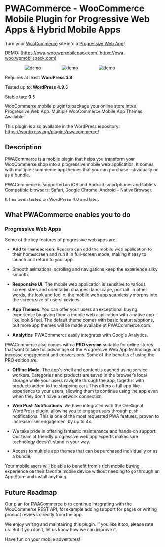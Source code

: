 # PWACommerce - WooCommerce Mobile Plugin for Progressive Web Apps & Hybrid Mobile Apps

Turn your [WooCommerce](https://woocommerce.com/) site into a [Progressive Web App](http://pwacommerce.com)!

DEMO: [https://pwa-woo.wpmobilepack.com](https://pwa-woo.wpmobilepack.com)

&nbsp; &nbsp; &nbsp; &nbsp; &nbsp; &nbsp; &nbsp; &nbsp; ![demo](http://d3oqwjghculspf.cloudfront.net/github/pwa-theme-woocommerce/rLAB49Z.gif) &nbsp; &nbsp; &nbsp; &nbsp; &nbsp; &nbsp; &nbsp; &nbsp; ![demo](http://d3oqwjghculspf.cloudfront.net/github/pwa-theme-woocommerce/GdyeKjo.gif) &nbsp; &nbsp; &nbsp; &nbsp; &nbsp; &nbsp; &nbsp; &nbsp; ![demo](http://d3oqwjghculspf.cloudfront.net/github/pwa-theme-woocommerce/3AUek71.gif) &nbsp; &nbsp; &nbsp; &nbsp;

Requires at least: **WordPress 4.8**

Tested up to: **WordPress 4.9.6**

Stable tag: **0.5**

WooCommerce mobile plugin to package your online store into a Progressive Web App. Multiple WooCommerce Mobile App Themes Available.

This plugin is also available in the WordPress repository: https://wordpress.org/plugins/pwacommerce/

## Description

PWACommerce is a mobile plugin that helps you transform your WooCommerce shop into a progressive mobile web application. It comes with multiple ecommerce app themes that you can purchase individually or as a bundle.

PWACommerce is supported on iOS and Android smartphones and tablets. Compatible browsers: Safari, Google Chrome, Android – Native Browser.

It has been tested on WordPress 4.8 and later.

## What PWACommerce enables you to do

### Progressive Web Apps

Some of the key features of progressive web apps are:

- **Add to Homescreen**. Readers can add the mobile web application to their homescreen and run it in full-screen mode, making it easy to launch and return to your app.

- Smooth animations, scrolling and navigations keep the experience silky smooth.

- **Responsive UI**. The mobile web application is sensitive to various screen sizes and orientation changes: landscape, portrait. In other words, the look and feel of the mobile web app seamlessly morphs into the screen size of users’ devices.

- **App Themes**. You can offer your users an exceptional buying experience by giving them a mobile web application with a native app-like look & feel. The default theme comes with basic features/options, but more app themes will be made available at PWACommerce.com.

- **Analytics**. PWACommerce easily integrates with Google Analytics.

PWACommerce also comes with a **PRO version** suitable for online stores that want to take full advantage of the Progressive Web App technology and increase engagement and conversions. Some of the benefits of using the PRO edition are:

- **Offline Mode**. The app's shell and content is cached using service workers. Categories and products are saved in the browser’s local storage while your users navigate through the app, together with products added to the shopping cart. This offers a full app-like experience to your users, allowing them to continue using the app even when they don't have a network connection.

- **Web Push Notifications**. We have integrated with the OneSignal WordPress plugin, allowing you to engage users through push notifications. This is one of the most requested PWA features, proven to increase user engagement by up to 4x.

- We take pride in offering fantastic maintenance and hands-on support. Our team of friendly progressive web app experts makes sure technology doesn't stand in your way.

- Access to multiple app themes that can be purchased individually or as a bundle.

Your mobile users will be able to benefit from a rich mobile buying experience on their favorite mobile device without needing to go through an App Store and install anything.

## Future Roadmap

Our plan for PWACommerce is to continue integrating with the WooCommerce REST API, for example adding support for pages or writing product reviews directly from the app.

We enjoy writing and maintaining this plugin. If you like it too, please rate us. But if you don’t, let us know how we can improve it.

Have fun on your mobile adventures!
